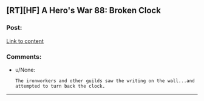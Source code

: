 ## [RT][HF] A Hero's War 88: Broken Clock

### Post:

[Link to content](https://www.fictionpress.com/s/3238329/88/A-Hero-s-War)

### Comments:

- u/None:
  ```
  The ironworkers and other guilds saw the writing on the wall...and attempted to turn back the clock.
  ```

---


